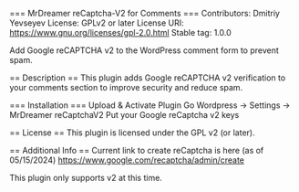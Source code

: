 === MrDreamer reCaptcha-V2 for Comments ===
Contributors: Dmitriy Yevseyev
License: GPLv2 or later
License URI: https://www.gnu.org/licenses/gpl-2.0.html
Stable tag: 1.0.0

Add Google reCAPTCHA v2 to the WordPress comment form to prevent spam.

== Description ==
This plugin adds Google reCAPTCHA v2 verification to your comments section to improve security and reduce spam.

=== Installation ===
Upload & Activate Plugin
Go Wordpress -> Settings -> MrDreamer reCaptchaV2 
Put your Google reCaptcha v2 keys

== License ==
This plugin is licensed under the GPL v2 (or later).

== Additional Info ==
Current link to create reCaptcha is here (as of 05/15/2024)
https://www.google.com/recaptcha/admin/create

This plugin only supports v2 at this time.
